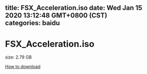 
title: FSX_Acceleration.iso
date: Wed Jan 15 2020 13:12:48 GMT+0800 (CST)    
categories: baidu
---

# FSX_Acceleration.iso
size: 2.79 GB
 
 

[How to download](https://bpcam.bemobtrk.com/go/2ceec3aa-1ca2-46d6-b9ff-aaa5c184517c?jno=498)
